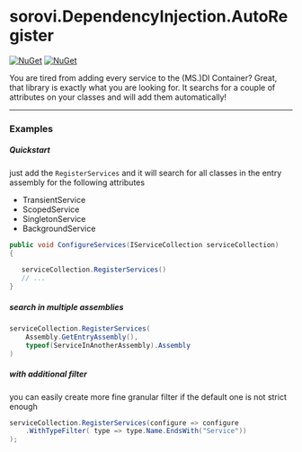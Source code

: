 # sorovi.DependencyInjection.AutoRegister

[![NuGet](https://img.shields.io/nuget/v/sorovi.DependencyInjection.AutoRegister.svg?style=flat-square)](https://www.nuget.org/packages/sorovi.DependencyInjection.AutoRegister/)
[![NuGet](https://img.shields.io/nuget/dt/sorovi.DependencyInjection.AutoRegister.svg?style=flat-square)](https://www.nuget.org/packages/sorovi.DependencyInjection.AutoRegister/)

You are tired from adding every service to the (MS.)DI Container? Great, that library is exactly what you are looking for. It searchs for a couple of attributes on your classes and will add them automatically!


---

### Examples

##### Quickstart

just add the `RegisterServices`  and it will search for all classes in the entry assembly for the following attributes

- TransientService
- ScopedService
- SingletonService
- BackgroundService

```csharp
public void ConfigureServices(IServiceCollection serviceCollection)
{
   
   serviceCollection.RegisterServices()
   // ...
}
```

##### search in multiple assemblies

```csharp   
serviceCollection.RegisterServices(
    Assembly.GetEntryAssembly(),
    typeof(ServiceInAnotherAssembly).Assembly
)
```

##### with additional filter

you can easily create more fine granular filter if the default one is not strict enough

```csharp   
serviceCollection.RegisterServices(configure => configure
    .WithTypeFilter( type => type.Name.EndsWith("Service"))
);
```